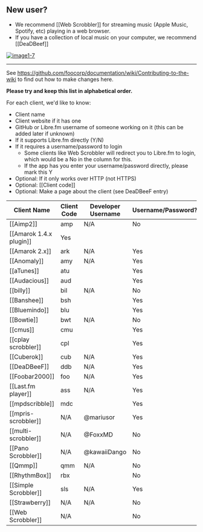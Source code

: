 <!--- 

Please do not make large edits to this page and leave it without the columns it already has.

-->

## New user? 


* We recommend [[Web Scrobbler]] for streaming music (Apple Music, Spotify, etc) playing in a web browser.
* If you have a collection of local music on your computer, we recommend [[DeaDBeef]]

[![image1-7](https://github.com/user-attachments/assets/335a4d8f-7e6e-4de1-b809-b80d8a6516b1)](#)

---

See https://github.com/foocorp/documentation/wiki/Contributing-to-the-wiki to find out how to make changes here.

**Please try and keep this list in alphabetical order.**

For each client, we'd like to know:

* Client name
* Client website if it has one
* GitHub or Libre.fm username of someone working on it (this can be added later if unknown) 
* If it supports Libre.fm directly (Y/N)
* If it requires a username/password to login
  * Some clients like Web Scrobbler will redirect you to Libre.fm to login, which would be a No in the column for this. 
  * If the app has you enter your username/password directly, please mark this Y
* Optional: If it only works over HTTP (not HTTPS)
* Optional: [[Client code]]
* Optional: Make a page about the client (see DeaDBeeF entry)

<!-- Keep URLs reasonable short, link to them if needed) --> 

| Client Name               | Client Code | Developer Username <!-- on libre.fm --> | Username/Password? | HTTP-Only? |
|---------------------------|-------------|-----------------------------------------|--------------------|------------|
| [[Aimp2]]                 | amp         | N/A                                     | No                 | No         |
| [[Amarok 1.4.x plugin]]   | Yes         |                                         |                    | No         |
| [[Amarok 2.x]]            | ark         | N/A                                     | Yes                | No         |
| [[Anomaly]]               | amy         | N/A                                     | Yes                | No         |
| [[aTunes]]                | atu         |                                         | Yes                | No         |
| [[Audacious]]             | aud         |                                         | Yes                | No         |
| [[billy]]                 | bil         | N/A                                     | No                 | No         |
| [[Banshee]]               | bsh         |                                         | Yes                | No         |
| [[Bluemindo]]             | blu         |                                         | Yes                | No         |
| [[Bowtie]]                | bwt         | N/A                                     | No                 | No         |
| [[cmus]]                  | cmu         |                                         | Yes                | No         |
| [[cplay scrobbler]]       | cpl         |                                         | Yes                | No         |
| [[Cuberok]]               | cub         | N/A                                     | Yes                | No         |
| [[DeaDBeeF]]              | ddb         | N/A                                     | Yes                | No         |
| [[Foobar2000]]            | foo         | N/A                                     | Yes                | No         |
| [[Last.fm player]]        | ass         | N/A                                     | Yes                | No         |
| [[mpdscribble]]           | mdc         |                                         | Yes                | No         |
| [[mpris-scrobbler]]       | N/A         | @mariusor                               | Yes                | No         |
| [[multi-scrobbler]]       | N/A         | @FoxxMD                                 | No                 | No         |
| [[Pano Scrobbler]]        | N/A         | @kawaiiDango                            | No                 | No         |
| [[Qmmp]]                  | qmm         | N/A                                     | No                 | No         |
| [[RhythmBox]]             | rbx         |                                         | No                 |            |
| [[Simple Scrobbler]]      | sls         | N/A                                     | Yes                | No         |
| [[Strawberry]]            | N/A         | N/A                                     | No                 | No         |
| [[Web Scrobbler]]         | N/A         |                                         | No                 | No         |
